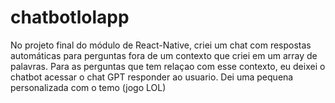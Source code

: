 # chatbotlolapp
No projeto final do módulo de React-Native, criei um chat com respostas automáticas para perguntas fora de um contexto que criei em um array de palavras. Para as perguntas que tem relaçao com esse contexto, eu deixei o chatbot acessar o chat GPT responder ao usuario. Dei uma pequena personalizada com o temo (jogo LOL) 
